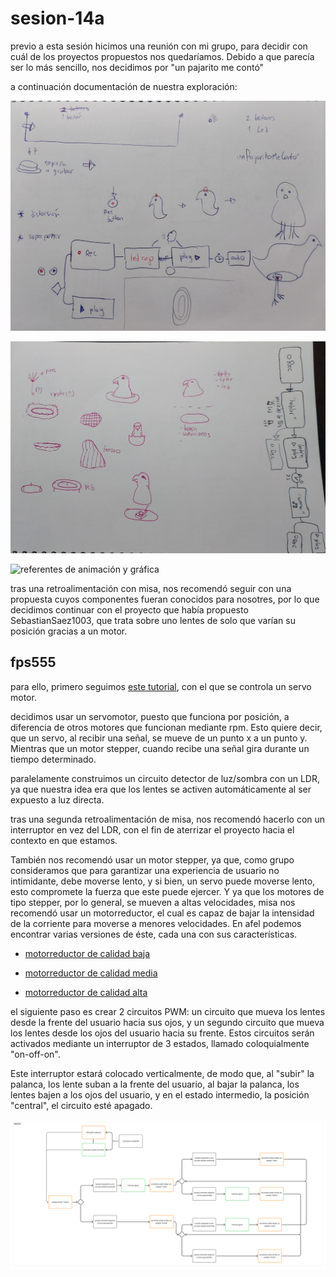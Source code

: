# sesion-14a

previo a esta sesión hicimos una reunión con mi grupo, para decidir con cuál de los proyectos propuestos nos quedaríamos. Debido a que parecía ser lo más sencillo, nos decidimos por "un pajarito me contó"

a continuación documentación de nuestra exploración:

![coquis y proceso](./archivos/tme-14a-croquis1.jpg)

![coquis y proceso 2](./archivos/tme-14a-croquis2.jpg)

![referentes de animación y gráfica](./archivos/tme-14a-figmaCacatua.png)

tras una retroalimentación con misa, nos recomendó seguir con una propuesta cuyos componentes fueran conocidos para nosotres, por lo que decidimos continuar con el proyecto que había propuesto SebastianSaez1003, que trata sobre uno lentes de solo que varían su posición gracias a un motor.

## fps555

para ello, primero seguimos [este tutorial](https://www.youtube.com/watch?v=J-QO7jQGfoE&t=2s), con el que se controla un servo motor.

decidimos usar un servomotor, puesto que funciona por posición, a diferencia de otros motores que funcionan mediante rpm. Esto quiere decir, que un servo, al recibir una señal, se mueve de un punto x a un punto y. Mientras que un motor stepper, cuando recibe una señal gira durante un tiempo determinado.

paralelamente construimos un circuito detector de luz/sombra con un LDR, ya que nuestra idea era que los lentes se activen automáticamente al ser expuesto a luz directa.

tras una segunda retroalimentación de misa, nos recomendó hacerlo con un interruptor en vez del LDR, con el fin de aterrizar el proyecto hacia el contexto en que estamos.

También nos recomendó usar un motor stepper, ya que, como grupo consideramos que para garantizar una experiencia de usuario no intimidante, debe moverse lento, y si bien, un servo puede moverse lento, esto compromete la fuerza que este puede ejercer. Y ya que los motores de tipo stepper, por lo general, se mueven a altas velocidades, misa nos recomendó usar un motorreductor, el cual es capaz de bajar la intensidad de la corriente para moverse a menores velocidades. En afel podemos encontrar varias versiones de éste, cada una con sus características.

- [motorreductor de calidad baja](https://afel.cl/products/motorreductor-dc)

- [motorreductor de calidad media](https://afel.cl/products/motorreductor-n20-6v-30rpm)

- [motorreductor de calidad alta](https://afel.cl/products/motorreductor-dc-6v-3rpm-con-soporte-metalico)

el siguiente paso es crear 2 circuitos PWM: un circuito que mueva los lentes desde la frente del usuario hacia sus ojos, y un segundo circuito que mueva los lentes desde los ojos del usuario hacia su frente. Estos circuitos serán activados mediante un interruptor de 3 estados, llamado coloquialmente "on-off-on". 

Este interruptor estará colocado verticalmente, de modo que, al "subir" la palanca, los lente suban a la frente del usuario, al bajar la palanca, los lentes bajen a los ojos del usuario, y en el estado intermedio, la posición "central", el circuito esté apagado.

![diagrama de flujo del pryecto "fps555"](./archivos/flujo-fps555.png)


